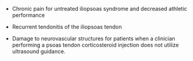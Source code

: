 - Chronic pain for untreated iliopsoas syndrome and decreased athletic performance

- Recurrent tendonitis of the iliopsoas tendon

- Damage to neurovascular structures for patients when a clinician performing a psoas tendon corticosteroid injection does not utilize ultrasound guidance.